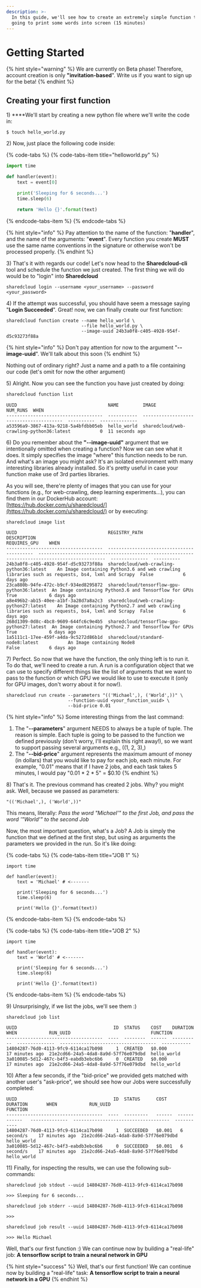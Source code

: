```yaml
---
description: >-
  In this guide, we'll see how to create an extremely simple function that's
  going to print some words into screen (15 minutes)
---
```


# Getting Started

{% hint style="warning" %}
We are currently on Beta phase! Therefore, account creation is only **"invitation-based**". Write us  if you want to sign up for the beta!
{% endhint %}

## Creating your first function

1\) ****We'll start by creating a new python file where we'll write the code in:

```
$ touch hello_world.py
```

2\) Now, just place the following code inside:

{% code-tabs %}
{% code-tabs-item title="helloworld.py" %}
```python
import time

def handler(event):
    text = event[0]

    print('Sleeping for 6 seconds...')
    time.sleep(6)
    
    return 'Hello {}'.format(text)

```
{% endcode-tabs-item %}
{% endcode-tabs %}

{% hint style="info" %}
 Pay attention to the name of the function: "**handler**", and the name of the arguments: "**event**".  Every function you create **MUST** use the same name conventions in the signature or otherwise won't be processed properly.
{% endhint %}

3\) That's it with regards our code! Let's now head to the **Sharedcloud-cli** tool and schedule the function we just created. The first thing we will do would be to "login" into **Sharedcloud**

```text
sharedcloud login --username <your_username> --password <your_password>
```

4\) If the attempt was successful, you should have seem a message saying "**Login Succeeded**". Great! now, we can finally create our first function:

```text
sharedcloud function create --name hello_world \
                            --file hello_world.py \
                            --image-uuid 24b3a0f8-c405-4928-954f-d5c93273f88a
```

{% hint style="info" %}
Don't pay attention for now to the argument "**--image-uuid**". We'll talk about this soon
{% endhint %}

Nothing out of ordinary right? Just a name and a path to a file containing our code \(let's omit for now the other argument\)

5\) Alright. Now you can see the function you have just created by doing:

```bash
sharedcloud function list
```

```text
UUID                                  NAME         IMAGE                                       NUM_RUNS  WHEN
------------------------------------  -----------  ----------------------------------------  ----------  --------------
a53596a9-3867-413a-9218-5a4bfdbb05eb  hello_world  sharedcloud/web-crawling-python36:latest           0  11 seconds ago
```

6\) Do you remember about the **"--image-uuid"** argument that we intentionally omitted when creating a function? Now we can see what it does. It simply specifies the image "where" this function needs to be run. And what's an image you might ask? It's an isolated environment with many interesting libraries already installed. So it's pretty useful in case your function make use of 3rd parties libraries.

As you will see, there're plenty of images that you can use for your functions \(e.g., for web-crawling, deep learning experiments...\), you can find them in our DockerHub account: [https://hub.docker.com/u/sharedcloud/](https://hub.docker.com/u/sharedcloud/) or by executing:

```text
sharedcloud image list
```

```text
UUID                                  REGISTRY_PATH                               DESCRIPTION                                                                                      REQUIRES_GPU    WHEN
------------------------------------  ------------------------------------------  -----------------------------------------------------------------------------------------------  --------------  ----------
24b3a0f8-c405-4928-954f-d5c93273f88a  sharedcloud/web-crawling-python36:latest    An Image containing Python3.6 and web crawling libraries such as requests, bs4, lxml and Scrapy  False           6 days ago
23ca880b-94fe-472c-b9cf-934ed8295872  sharedcloud/tensorflow-gpu-python36:latest  An Image containing Python3.6 and Tensorflow for GPUs                                            True            6 days ago
a8e496b2-ab15-40ee-a1bf-3a28d7a8a2c3  sharedcloud/web-crawling-python27:latest    An Image containing Python2.7 and web crawling libraries such as requests, bs4, lxml and Scrapy  False           6 days ago
268d1309-0d8c-4bc8-9609-644fc6c9e4b5  sharedcloud/tensorflow-gpu-python27:latest  An Image containing Python2.7 and Tensorflow for GPUs                                            True            6 days ago
1a5111c1-17ee-459f-a4da-9c5272d86b1d  sharedcloud/standard-node8:latest           An Image containing Node8                                                                        False           6 days ago
```

7\) Perfect. So now that we have the function, the only thing left is to run it. To do that, we'll need to create a run. A run is a configuration object that we can use to specify different things like the list of arguments that we want to pass to the function or which GPU we would like to use to execute it \(only for GPU images, don't worry about it for now!\).

```text
sharedcloud run create --parameters "(('Michael',), ('World',))" \
                       --function-uuid <your_function_uuid> \
                       --bid-price 0.01
```

{% hint style="info" %}
Some interesting things from the last command:

1. The "**--parameters**" argument NEEDS to always be a tuple of tuple. The reason is simple. Each tuple is going to be passed to the function we defined previously \(don't worry, I'll explain this right away!\), so we want to support passing several arguments e.g., \(\(1, 2, 3\),\)
2. The "**--bid-price**" argument represents the maximum amount of money \(in dollars\) that you would like to pay for each job, each minute. For example, "0.01" means that if I have 2 jobs, and each task takes 5 minutes, I would pay "0.01 \* 2 \* 5" = $0.10
{% endhint %}

8\) That's it. The previous command has created 2 jobs. Why? you might ask. Well, because we passed as parameters:

```text
"(('Michael',), ('World',))"
```

This means, literally: _Pass the word "Michael'" to the first Job, and pass the word '"World'" to the second Job_

Now, the most important question, what's a Job? A Job is simply the function that we defined at the first step, but using as arguments the parameters we provided in the run. So it's like doing:

{% code-tabs %}
{% code-tabs-item title="JOB 1" %}
```text
import time

def handler(event):
    text = 'Michael' # <-------

    print('Sleeping for 6 seconds...')
    time.sleep(6)

    print('Hello {}'.format(text))
```
{% endcode-tabs-item %}
{% endcode-tabs %}

{% code-tabs %}
{% code-tabs-item title="JOB 2" %}
```text
import time

def handler(event):
    text = 'World' # <-------

    print('Sleeping for 6 seconds...')
    time.sleep(6)

    print('Hello {}'.format(text))
```
{% endcode-tabs-item %}
{% endcode-tabs %}

9\) Unsurprisingly, if we list the jobs, we'll see them :\)

```text
sharedcloud job list
```

```text
UUID                                    ID  STATUS    COST    DURATION    WHEN            RUN_UUID                              FUNCTION
------------------------------------  ----  --------  ------  ----------  --------------  ------------------------------------  -----------
14804287-76d0-4113-9fc9-6114ca17b098     1  CREATED   $0.000              17 minutes ago  21e2cd66-24a5-4da8-8a9d-57f76e079dbd  hello_world
3a010085-5d12-467c-b4f3-eabdb3ebc6b6     0  CREATED   $0.000              17 minutes ago  21e2cd66-24a5-4da8-8a9d-57f76e079dbd  hello_world

```

10\) After a few seconds, if the "bid-price" we provided gets matched with another user's "ask-price", we should see how our Jobs were successfully completed:

```text
UUID                                    ID  STATUS      COST    DURATION       WHEN            RUN_UUID                              FUNCTION
------------------------------------  ----  ---------   ------  ------------   --------------  ------------------------------------  -----------
14804287-76d0-4113-9fc9-6114ca17b098     1  SUCCEEDED   $0.001   6 second/s    17 minutes ago  21e2cd66-24a5-4da8-8a9d-57f76e079dbd  hello_world
3a010085-5d12-467c-b4f3-eabdb3ebc6b6     0  SUCCEEDED   $0.001   6 second/s    17 minutes ago  21e2cd66-24a5-4da8-8a9d-57f76e079dbd  hello_world
```

11\) Finally, for inspecting the results, we can use the following sub-commands:

```text
sharedcloud job stdout --uuid 14804287-76d0-4113-9fc9-6114ca17b098
```

```text
>>> Sleeping for 6 seconds...
```

```text
sharedcloud job stderr --uuid 14804287-76d0-4113-9fc9-6114ca17b098
```

```text
>>>
```

```text
sharedcloud job result --uuid 14804287-76d0-4113-9fc9-6114ca17b098
```

```text
>>> Hello Michael
```

Well, that's our first function :\) We can continue now by building a "real-life" job: **A tensorflow script to train a neural network in GPU**

{% hint style="success" %}
Well, that's our first function! We can continue now by building a "real-life" task: **A tensorflow script to train a neural network in a GPU**
{% endhint %}

